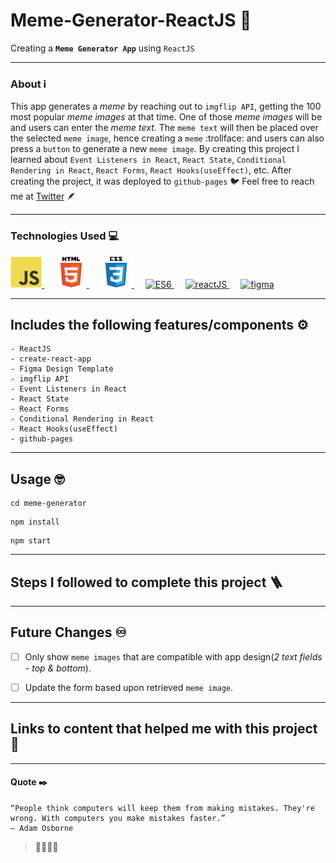 # Meme-Generator-ReactJS 🤪
Creating a **`Meme Generator App`** using `ReactJS`


<!-- ## [Live Preview](https://hmjatt.github.io/Meme-Generator-ReactJS/)

![This is an image]()
![This is an image]() -->

<hr>

### About ℹ️

This app generates a *meme* by reaching out to `imgflip API`, getting the 100 most popular *meme images* at that time. One of those *meme images* will be and users can enter the *meme text*. The `meme text` will then be placed over the selected `meme image`, hence creating a `meme` :trollface: and users can also press a `button` to generate a new `meme image`. By creating this project I learned about `Event Listeners in React`, `React State`, `Conditional Rendering in React`, `React Forms`, `React Hooks(useEffect)`, etc. After creating the project, it was deployed to `github-pages` :bird: Feel free to reach me at [Twitter](https://twitter.com/hmjatt/) 🪶

<hr>

### Technologies Used 💻

<a href="https://developer.mozilla.org/en-US/docs/Web/JavaScript" target="_blank" rel="noreferrer"> <img src="https://raw.githubusercontent.com/devicons/devicon/master/icons/javascript/javascript-original.svg" alt="javascript" width="50" height="50"/> </a> &emsp; <a href="https://www.w3.org/html/" target="_blank" rel="noreferrer"> <img src="https://raw.githubusercontent.com/devicons/devicon/master/icons/html5/html5-original-wordmark.svg" alt="html5" width="50" height="50"/> </a> &emsp; <a href="https://www.w3schools.com/css/" target="_blank" rel="noreferrer"> <img src="https://raw.githubusercontent.com/devicons/devicon/master/icons/css3/css3-original-wordmark.svg" alt="css3" width="50" height="50"/> </a> &emsp; <a href="https://www.w3schools.com/js/js_es6.asp" target="_blank" rel="noreferrer"> <img src="https://camo.githubusercontent.com/792f7fce1ff8bfac6d0524a21b69161cdc6080a3c4e39979f21d5f8489d6fdd3/68747470733a2f2f692e626c6f67732e65732f3534356366382f6573362d6c6f676f2f6f726967696e616c2e706e67" alt="ES6" width="50" height="50"/> </a> &emsp; <a href="https://reactjs.org/" target="_blank" rel="noreferrer"> <img src="https://upload.wikimedia.org/wikipedia/commons/a/a7/React-icon.svg" alt="reactJS" width="50" height="50"/> </a> &emsp; <a href="https://www.figma.com/" target="_blank" rel="noreferrer"> <img src="https://upload.wikimedia.org/wikipedia/commons/a/ad/Figma-1-logo.png" alt="figma" width="70" height="50"/> </a>

<hr>

## Includes the following features/components ⚙️

    - ReactJS
    - create-react-app
    - Figma Design Template
	- imgflip API
	- Event Listeners in React
	- React State
	- React Forms
	- Conditional Rendering in React
	- React Hooks(useEffect)
    - github-pages

<hr>

## Usage 🤓

```
cd meme-generator

```

```
npm install

```

```
npm start

```
<hr>

## Steps I followed to complete this project 🪜
<!-- 
### 1. Initialize Project 🎍

- [x] Initailize the project using `npx create-react-app travel-journal` which will create a complete **React App** pre-configured and pre-installed with all the dependencies.
- [x] Import **`Inter`** font from google fonts and apply it to **`App`** component.

### 2. Organize components 🗄️

- [x] Create a `components` folder inside `src` directory.
- [x] Create future **custom components** inside `components` folder.
- [x] Create an `images` folder inside `src` directory and add images/logos inside it.

### 3. Clean directory🧹

- [x] Delete **unnecessary** files and code from directory.

### 4. Navbar Component 🧩

- [x] Create **`Navbar`** component and basic JSX elements for it.
- [x] Add appropriate `className`s to elements in `Navbar` component.
- [x] Add `globe.png` image to **`Navbar`** component.
- [x] Import **`Navbar`** component inside `App` component.
- [x] Style **`Navbar`** and **`App`** component .

### 5. Card Component 🧩

- [x] Create **`Card`** component and basic JSX elements for it.
- [x] Add appropriate `className`s to elements in `Card` component.
- [x] Add *photos* to **`Card`** component.
- [x] Import **`Card`** component inside **`App`** component.
- [x] Add basic style to **`Card`** component.

### 6. Footer Component 🧩

- [x] Create **`Footer`** component and basic JSX elements for it.
- [x] Import **`Footer`** component inside `App` component.
- [x] Style **`Footer`** component.

### 7. Map Experiences Data Into Components 🗺️

- [x] Create a file called `data.js`, which contains an _array of objects_. It represents the data that will be used inside **`Card`** component.
- [x] Import _images_ for **`Card`** component.
- [x] Use _.map_ to iterate over _array of objects_ inside `data.js` to create **`Card`** components.
- [x] When we _.map_ over _array of objects_ in **`App`** component, Add _key prop 🗝️ (`key={item.id}`)_ when passing _props_ to **`Card`** components. This will get rid of this warning :

```
⚠️ react_devtools_backend.js:4026 Warning: Each child in a list should have a unique "key" prop.
Check the render method of `App`. See https://reactjs.org/link/warning-keys for more information.
at Card (http://localhost:3000/main.5c1f9e47e1f13a06e783.hot-update.js:27:18)
at App

```

### 8. Make App Responsive 🎨

- [x] Add _flexbox_ style to `.cards-list` *div* and other *necessary styles*.
- [x] Add a *media query* for `max-width: 600px`.
- [x] App is responsive upto this point. :smiley:

### 9. Pass object as props(Option #1) 📟

- [ ] Pass entire object when we _.map_ over _array of objects_ in **`App`** component using _item_ as _key_ and _array of objects_ as its _value_.
- [ ] Access the object that is passed as prop in **`Card`** component, where _item_ is _key_ and _array of objects_ are its _values_.

### 10. Spread object as props(Option #2) 📼

- [x] We can make use of `{...item}` [Spread in Object Literals](https://developer.mozilla.org/en-US/docs/Web/JavaScript/Reference/Operators/Spread_syntax#spread_in_object_literals), which takes properties of our _object_ and create a separate prop for each _key_ in _object_. _Value_ of _props_ can be accessed using `props.key` syntax, where _key_ is an actual _key_ in `data.js`. This is an alternate to instead of creating our own _prop_ called _item_ to which we pass our entire _object_.**`Spread object as props(Option #2) 📼`** is used in this project.

### 11. Prepare for Deployment 🪢

- [x] Create total of 7 unique **`Card`** components(*journal entries*) inside **`.cards-list`** by updating `data.js`.
- [x] Delete **unnecessary** files from directory and format code with `Prettier`.
- [x] Test for _Responsiveness_ and make changes if need be ✅.
- [x] Add links to `Live Preview` and _screenshots_ ✅.

### 12. Deploy 📤

- [x] Use Official Documentation([link](https://create-react-app.dev/docs/deployment/#github-pages)) to push project to **GitHub Pages** 🎆🎆🎆 -->

<hr>

## Future Changes ♾️

- [ ] Only show `meme images` that are compatible with app design(*2 text fields - top & bottom*).
- [ ] Update the form based upon retrieved `meme image`.


<hr>

## Links to content that helped me with this project 🔗
<!-- 
1. The Odin Project

    - [React Introduction](https://www.theodinproject.com/lessons/node-path-javascript-react-introduction)
    - [React State & Props](https://www.theodinproject.com/lessons/node-path-javascript-state-and-props)

2. Figma Design

    - [Travel Journal](https://www.figma.com/file/QG4cOExkdbIbhSfWJhs2gs/Travel-Journal?node-id=0%3A1)

3. Scrimba

    - [Learn React](https://scrimba.com/learn/learnreact)

4. React Official Documentation

    - [React Hello World Example](https://reactjs.org/docs/hello-world.html)
    - [Introduction To JSX](https://reactjs.org/docs/introducing-jsx.html)
    - [Rendering Elements In React](https://reactjs.org/docs/rendering-elements.html)
    - [Components and Props](https://reactjs.org/docs/components-and-props.html)
    - [Deployment to **gh-pages**](https://create-react-app.dev/docs/deployment/#github-pages)

5. YouTube

    - [ReactJS Basics Video Series From Academind](https://www.youtube.com/watch?v=JPT3bFIwJYA&list=PL55RiY5tL51oyA8euSROLjMFZbXaV7skS)
    - [ReactJS Tutorial Video Series From Codevolution](https://www.youtube.com/watch?v=QFaFIcGhPoM&list=PLC3y8-rFHvwgg3vaYJgHGnModB54rxOk3&index=2)
    - [React & Webpack 4 From Scratch - No CLI from Traversy Media](https://www.youtube.com/watch?v=deyxI-6C2u4)
    - [The introduction to React you've been missing - Kent C. Dodds(explains how React works under the hood)](https://www.youtube.com/watch?v=SAIdyBFHfVU)

6. FreeCodeCamp

    - [React Props Cheatsheet(Article by Reed Barger)](https://www.freecodecamp.org/news/react-props-cheatsheet/)

7. MDN
    - [Spread in Object Literals](https://developer.mozilla.org/en-US/docs/Web/JavaScript/Reference/Operators/Spread_syntax#spread_in_object_literals)

8. Images
	- [Jellyfish](https://unsplash.com/photos/GVe30cQ8CWU)
	- [Vermillion Lakes Viewpoint, Banff, Canada](https://unsplash.com/photos/Tna5zIghPPI)
	- [Capilano Suspension Bridge, West Vancouver, Canada](https://unsplash.com/photos/IIN1k30xGBw)
	- [Mount Fuji](https://unsplash.com/photos/GhvpEtG5HMs)
	- [Major's Hill Park, Ottawa, Ontario](https://unsplash.com/photos/-NB5QfF_lxU)
	- [Jasper](https://unsplash.com/photos/P3v1pPpUzLs)
	- [Sydney Opera House](https://unsplash.com/photos/TkEBaFrYJ_g) -->


<hr>

#### Quote ✒️

    “People think computers will keep them from making mistakes. They're wrong. With computers you make mistakes faster.”
    — Adam Osborne

> 🦝👻😶‍🌫️